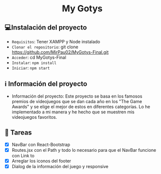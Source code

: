 <h1 align="center"> My Gotys </h1>

## :computer:Instalación del proyecto

- `Requisitos`: Tener XAMPP y Node instalado
- `Clonar el repositorio`: git clone https://github.com/MirPau02/MyGotys-Final.git
- `Acceder`: cd MyGotys-Final
- `Instalar`: ```npm install```
- `Iniciar`: ```npm start```

## :information_source: Información del proyecto
- Información del proyecto: Este proyecto se basa en los famosos premios de videojuegos que se dan cada año en los "The Game Awards" y se elige el mejor de estos en diferentes categorías. Lo he implementado a mi manera y he hecho que se muestren mis videojuegos favoritos.

## :construction_worker: Tareas
- [X] NavBar con React-Bootstrap
- [X] Routes.jsx con el Path y todo lo necesario para que el NavBar funcione con Link to
- [X] Arreglar los iconos del footer
- [X] Dialog de la información del juego y responsive
